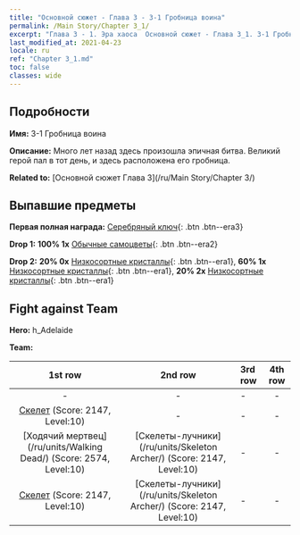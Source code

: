 ```yaml
---
title: "Основной сюжет - Глава 3 - 3-1 Гробница воина"
permalink: /Main Story/Chapter 3_1/
excerpt: "Глава 3 - 1. Эра хаоса  Основной сюжет - Глава 3_1. 3-1 Гробница воина"
last_modified_at: 2021-04-23
locale: ru
ref: "Chapter 3_1.md"
toc: false
classes: wide
---
```


## Подробности

 **Имя:** 3-1 Гробница воина

 **Описание:** Много лет назад здесь произошла эпичная битва. Великий герой пал в тот день, и здесь расположена его гробница.

 **Related to:** [Основной сюжет Глава 3](/ru/Main Story/Chapter 3/)

## Выпавшие предметы

 **Первая полная награда:** [Серебряный ключ](/ItemsRU/con_693/){: .btn .btn--era3}

 **Drop 1:** **100% 1x** [Обычные самоцветы](/ItemsRU/mat_10/){: .btn .btn--era2}

 **Drop 2:** **20% 0x** [Низкосортные кристаллы](/ItemsRU/mat_5/){: .btn .btn--era1}, **60% 1x** [Низкосортные кристаллы](/ItemsRU/mat_5/){: .btn .btn--era1}, **20% 2x** [Низкосортные кристаллы](/ItemsRU/mat_5/){: .btn .btn--era1}


## Fight against Team
 **Hero:** h_Adelaide

 **Team:**


  | 1st row | 2nd row | 3rd row | 4th row |
  |:----:|:----:|:----|:----:|
  | - | - | - | - |
  | [Скелет](/ru/units/Skeleton/) (Score: 2147, Level:10)  | - | - | - |
  | [Ходячий мертвец](/ru/units/Walking Dead/) (Score: 2574, Level:10)  | [Скелеты-лучники](/ru/units/Skeleton Archer/) (Score: 2147, Level:10)  | - | - |
  | [Скелет](/ru/units/Skeleton/) (Score: 2147, Level:10)  | [Скелеты-лучники](/ru/units/Skeleton Archer/) (Score: 2147, Level:10)  | - | - |


